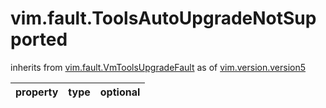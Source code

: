 vim.fault.ToolsAutoUpgradeNotSupported
======================================
inherits from [vim.fault.VmToolsUpgradeFault](docs/vim.fault.VmToolsUpgradeFault.md)
as of [vim.version.version5](docs/vim.version.md)

| property | type | optional |
|:---------|:-----|:---------|
